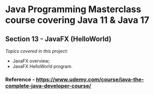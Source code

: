 # Java Programming Masterclass course covering Java 11 & Java 17

## Section 13 - JavaFX (HelloWorld)

*Topics covered in this project*:

- JavaFX overview;
- JavaFX HelloWorld program.


### Reference - <https://www.udemy.com/course/java-the-complete-java-developer-course/>